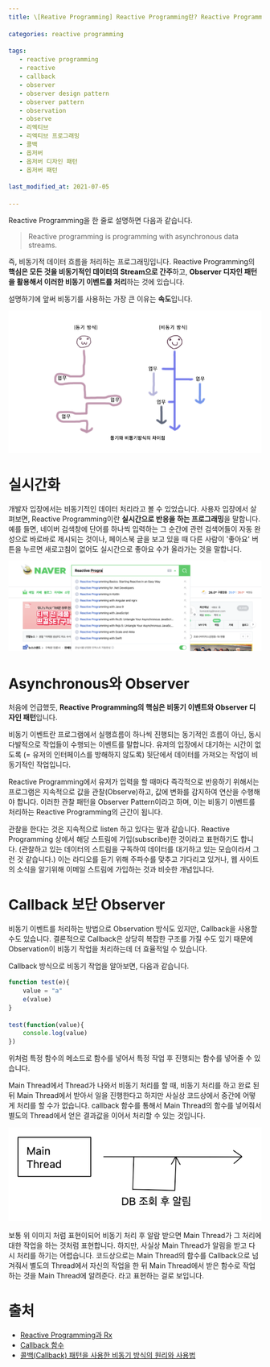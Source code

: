 ```yaml
---
title: \[Reative Programming] Reactive Programming란? Reactive Programming 간단하게 정리하기

categories: reactive programming
   
tags:
   - reactive programming
   - reactive
   - callback
   - observer
   - observer design pattern
   - observer pattern
   - observation
   - observe
   - 리엑티브
   - 리엑티브 프로그래밍
   - 콜백
   - 옵저버
   - 옵저버 디자인 패턴
   - 옵저버 패턴

last_modified_at: 2021-07-05 

---
```


Reactive Programming을 한 줄로 설명하면 다음과 같습니다. 
> Reactive programming is programming with asynchronous data streams.

즉, 비동기적 데이터 흐름을 처리하는 프로그래밍입니다. Reactive Programming의 **핵심은 모든 것을 비동기적인 데이터의 Stream으로 간주**하고, **Observer 디자인 패턴을 활용해서 이러한 비동기 이벤트를 처리**하는 것에 있습니다.

설명하기에 앞써 비동기를 사용하는 가장 큰 이유는 **속도**입니다. 

![Reactive%20Programming%E1%84%85%E1%85%A1%E1%86%AB%20Reactive%20Programming%20%E1%84%80%E1%85%A1%E1%86%AB%E1%84%83%E1%85%A1%2068ea60523b354987bece35b05a2ec385/Untitled%201.png](https://github.com/choiseonjae/choiseonjae.github.io/blob/master/assets/reactive%20programming/synchronouse%20vs%20asynchronous.png?raw=true)


# 실시간화

개발자 입장에서는 비동기적인 데이터 처리라고 볼 수 있었습니다. 사용자 입장에서 살펴보면, Reactive Programming이란 **실시간으로 반응을 하는 프로그래밍**을 말합니다. 예를 들면, 네이버 검색창에 단어를 하나씩 입력하는 그 순간에 관련 검색어들이 자동 완성으로 바로바로 제시되는 것이나, 페이스북 글을 보고 있을 때 다른 사람이 '좋아요' 버튼을 누르면 새로고침이 없어도 실시간으로 좋아요 수가 올라가는 것을 말합니다.

![Reactive%20Programming%E1%84%85%E1%85%A1%E1%86%AB%20Reactive%20Programming%20%E1%84%80%E1%85%A1%E1%86%AB%E1%84%83%E1%85%A1%2068ea60523b354987bece35b05a2ec385/Untitled.png](https://github.com/choiseonjae/choiseonjae.github.io/blob/master/assets/reactive%20programming/naver%20example.png?raw=true)

# Asynchronous와 Observer

처음에 언급했듯, **Reactive Programming의 핵심은 비동기 이벤트와 Observer 디자인 패턴**입니다.  

비동기 이벤트란 프로그램에서 실행흐름이 하나씩 진행되는 동기적인 흐름이 아닌, 동시 다발적으로 작업들이 수행되는 이벤트를 말합니다. 유저의 입장에서 대기하는 시간이 없도록 (= 유저의 인터페이스를 방해하지 않도록) 뒷단에서 데이터를 가져오는 작업이 비동기적인 작업입니다. 

Reactive Programming에서 유저가 입력을 할 때마다 즉각적으로 반응하기 위해서는 프로그램은 지속적으로 값을 관찰(Observe)하고, 값에 변화를 감지하여 연산을 수행해야 합니다. 이러한 관찰 패턴을 Observer Pattern이라고 하며, 이는 비동기 이벤트를 처리하는 Reactive Programming의 근간이 됩니다.

관찰을 한다는 것은 지속적으로 listen 하고 있다는 말과 같습니다. Reactive Programming 상에서 해당 스트림에 가입(subscribe)한 것이라고 표현하기도 합니다. (관찰하고 있는 데이터의 스트림을 구독하여 데이터를 대기하고 있는 모습이라서 그런 것 같습니다.) 이는 라디오를 듣기 위해 주파수를 맞추고 기다리고 있거나, 웹 사이트의 소식을 알기위해 이메일 스트림에 가입하는 것과 비슷한 개념입니다.

# Callback 보단 Observer

비동기 이벤트를 처리하는 방법으로 Observation 방식도 있지만, Callback을 사용할 수도 있습니다. 결론적으로 Callback은 상당히 복잡한 구조를 가질 수도 있기 때문에 Observation이 비동기 작업을 처리하는데 더 효율적일 수 있습니다. 

Callback 방식으로 비동기 작업을 알아보면, 다음과 같습니다.

```jsx
function test(e){
	value = "a"
	e(value)
}

test(function(value){
	console.log(value)
})
```

위처럼 특정 함수의 메소드로 함수를 넣어서 특정 작업 후 진행되는 함수를 넣어줄 수 있습니다. 

Main Thread에서 Thread가 나와서 비동기 처리를 할 때, 비동기 처리를 하고 완료 된 뒤 Main Thread에서 받아서 일을 진행한다고 하지만 사실상 코드상에서 중간에 어떻게 처리를 할 수가 없습니다. callback 함수를 통해서 Main Thread의 함수를 넣어줘서 별도의 Thread에서 얻은 결과값을 이어서 처리할 수 있는 것입니다.

![Reactive%20Programming%E1%84%85%E1%85%A1%E1%86%AB%20Reactive%20Programming%20%E1%84%80%E1%85%A1%E1%86%AB%E1%84%83%E1%85%A1%2068ea60523b354987bece35b05a2ec385/Untitled%202.png](https://github.com/choiseonjae/choiseonjae.github.io/blob/master/assets/reactive%20programming/Main%20Thread%20example.png?raw=true)

보통 위 이미지 처럼 표현이되어 비동기 처리 후 알람 받으면 Main Thread가 그 처리에 대한 작업을 하는 것처럼 표현합니다. 하지만, 사실상 Main Thread가 알림을 받고 다시 처리를 하기는 어렵습니다. 코드상으로는 Main Thread의 함수를 Callback으로 넘겨줘서 별도의 Thread에서 자신의 작업을 한 뒤 Main Thread에서 받은 함수로 작업하는 것을 Main Thread에 알려준다. 라고 표현하는 걸로 보입니다.

# 출처

- [Reactive Programming과 Rx](https://m.blog.naver.com/jdub7138/220983291803)
- [Callback 함수](https://velog.io/@hyksmine/call-back..-i4k1xple94)
- [콜백(Callback) 패턴을 사용한 비동기 방식의 원리와 사용법](https://codevang.tistory.com/187)
<!--stackedit_data:
eyJoaXN0b3J5IjpbLTMxMzkyMjQ3NiwtMTYxNTY2NDE5MF19
-->
